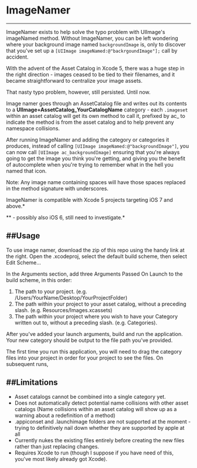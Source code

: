 ImageNamer
=========
----
ImageNamer exists to help solve the typo problem with UIImage's imageNamed method. Without ImageNamer, you can be left wondering where your background image named `backgroundImage` is, only to discover that you've set up a `[UIImage imageNamed:@"backrgoundImage"];` call by accident. 

With the advent of the Asset Catalog in Xcode 5, there was a huge step in the right direction - images ceased to be tied to their filenames, and it became straightforward to centralize your image assets.

That nasty typo problem, however, still persisted. Until now. 

Image namer goes through an AssetCatalog file and writes out its contents to a **UIImage+AssetCatalog\_YourCatalogName** category - each `.imageset` within an asset catalog will get its own method to call it, prefixed by ac_ to indicate the method is from the asset catalog and to help prevent any namespace collisions. 

After running ImageNamer and adding the category or categories it produces, instead of calling `[UIImage imageNamed:@"backgroundImage"]`, you can now call `[UIImage ac_backgroundImage]` ensuring that you're always going to get the image you think you're getting, and giving you the benefit of autocomplete when you're trying to remember what in the hell you named that icon.  

Note: Any image name containing spaces will have those spaces replaced in the method signature with underscores. 

ImageNamer is compatible with Xcode 5 projects targeting iOS 7 and above.*

\** - possibly also iOS 6, still need to investigate.*

##Usage
----
To use image namer, download the zip of this repo using the handy link at the right. Open the .xcodeproj, select the default build scheme, then select Edit Scheme...

In the Arguments section, add three Arguments Passed On Launch to the build scheme, in this order:

1. The path to your project. (e.g. /Users/YourName/Desktop/YourProjectFolder)
2. The path within your project to your asset catalog, without a preceding slash. (e.g. Resources/Images.xcassets)
3. The path within your project where you wish to have your Category written out to, without a preceding slash. (e.g. Categories).

After you've added your launch arguments, build and run the application. Your new category should be output to the file path you've provided.

The first time you run this application, you will need to drag the category files into your project in order for your project to see the files. On subsequent runs, 


##Limitations
----
* Asset catalogs cannot be combined into a single category yet.
* Does not automatically detect potential name collisions with other asset catalogs (Name collisions within an asset catalog will show up as a warning about a redefinition of a method)
* .appiconset and .launchimage folders are not supported at the moment - trying to definitively nail down whether they are supported by apple at all 
* Currently nukes the existing files entirely before creating the new files rather than just replacing changes.
* Requires Xcode to run (though I suppose if you have need of this, you've most likely already got Xcode). 